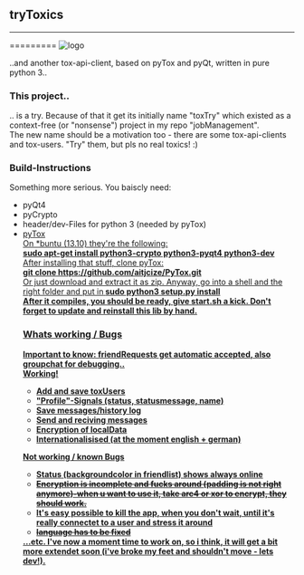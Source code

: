 <h2>tryToxics</h2><hr />
=========
<img href="https://raw.githubusercontent.com/skamster/tryToxics/master/ui/logo.jpg" alt="logo" />

..and another tox-api-client, based on pyTox and pyQt, written in pure python 3..

<h3>This project..</h3>
.. is a try. Because of that it get its initially name "toxTry" which existed as a context-free (or "nonsense") project in my repo "jobManagement".<br />
The new name should be a motivation too - there are some tox-api-clients and tox-users. "Try" them, but pls no real toxics! :)

<h3>Build-Instructions</h3>
Something more serious. You baiscly need:
<ul><li>pyQt4</li><li>pyCrypto</li><li>header/dev-Files for python 3 (needed by pyTox)</li><li><a href="https://github.com/aitjcize/PyTox">pyTox</li>
On *buntu (13.10) they're the following:
<br /> <b>sudo apt-get install python3-crypto python3-pyqt4 python3-dev</b>
<br />After installing that stuff, clone pyTox: <br />
<b>git clone https://github.com/aitjcize/PyTox.git</b> <br />
Or just download and extract it as zip. Anyway, go into a shell and the right folder and put in<b />
<b>sudo python3 setup.py install</b> <br />
After it compiles, you should be ready, give start.sh a kick. Don't forget to update and reinstall this lib by hand.

<h3>Whats working / Bugs</h3>
Important to know: friendRequests get automatic accepted, also groupchat for debugging..<br />
<b>Working!</b>
<ul>
  <li>Add and save toxUsers</li>
  <li>"Profile"-Signals (status, statusmessage, name)</li>
  <li>Save messages/history log</li>
  <li>Send and reciving messages</li>
  <li>Encryption of localData</li>
  <li>Internationalisised (at the moment english + german)</li>
</ul>

<b>Not working / known Bugs</b>
<ul>
  <li>Status (backgroundcolor in friendlist) shows always online</li>
  <li><del>Encryption is incomplete and fucks around (padding is not right anymore)-when u want to use it, take arc4 or xor to encrypt, they should work.</del></li>
  <li>It's easy possible to kill the app, when you don't wait, until it's really connectet to a user and stress it around</li>
  <li><del>language has to be fixed</del></li>
</ul>
...etc. I've now a moment time to work on, so i think, it will get a bit more extendet soon (i've broke my feet and shouldn't move - lets dev!).